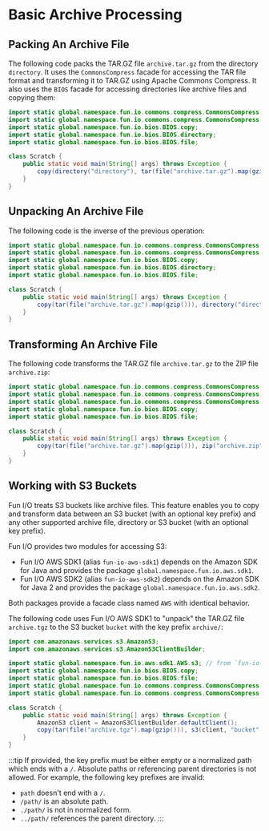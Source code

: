 # Basic Archive Processing

## Packing An Archive File

The following code packs the TAR.GZ file `archive.tar.gz` from the directory `directory`.
It uses the `CommonsCompress` facade for accessing the TAR file format and transforming it to TAR.GZ using Apache 
Commons Compress.
It also uses the `BIOS` facade for accessing directories like archive files and copying them:

```java
import static global.namespace.fun.io.commons.compress.CommonsCompress.gzip; // from `fun-io-commons-compress`
import static global.namespace.fun.io.commons.compress.CommonsCompress.tar;
import static global.namespace.fun.io.bios.BIOS.copy;                        // from `fun-io-bios`
import static global.namespace.fun.io.bios.BIOS.directory;
import static global.namespace.fun.io.bios.BIOS.file;

class Scratch {
    public static void main(String[] args) throws Exception {
        copy(directory("directory"), tar(file("archive.tar.gz").map(gzip())));
    }
}
```

## Unpacking An Archive File

The following code is the inverse of the previous operation:

```java
import static global.namespace.fun.io.commons.compress.CommonsCompress.gzip;
import static global.namespace.fun.io.commons.compress.CommonsCompress.tar;
import static global.namespace.fun.io.bios.BIOS.copy;
import static global.namespace.fun.io.bios.BIOS.directory;
import static global.namespace.fun.io.bios.BIOS.file;

class Scratch {
    public static void main(String[] args) throws Exception {
        copy(tar(file("archive.tar.gz").map(gzip())), directory("directory"));
    }
}
```

## Transforming An Archive File

The following code transforms the TAR.GZ file `archive.tar.gz` to the ZIP file `archive.zip`:

```java
import static global.namespace.fun.io.commons.compress.CommonsCompress.gzip;
import static global.namespace.fun.io.commons.compress.CommonsCompress.tar;
import static global.namespace.fun.io.commons.compress.CommonsCompress.zip;
import static global.namespace.fun.io.bios.BIOS.copy;
import static global.namespace.fun.io.bios.BIOS.file;

class Scratch {
    public static void main(String[] args) throws Exception {
        copy(tar(file("archive.tar.gz").map(gzip())), zip("archive.zip"));
    }
}
```

## Working with S3 Buckets

Fun I/O treats S3 buckets like archive files.
This feature enables you to copy and transform data between an S3 bucket (with an optional key prefix) and any other 
supported archive file, directory or S3 bucket (with an optional key prefix).

Fun I/O provides two modules for accessing S3:

+ Fun I/O AWS SDK1 (alias `fun-io-aws-sdk1`) depends on the Amazon SDK for Java and provides the package 
  `global.namespace.fun.io.aws.sdk1`. 
+ Fun I/O AWS SDK2 (alias `fun-io-aws-sdk2`) depends on the Amazon SDK for Java 2 and provides the package 
  `global.namespace.fun.io.aws.sdk2`.  

Both packages provide a facade class named `AWS` with identical behavior.

The following code uses Fun I/O AWS SDK1 to "unpack" the TAR.GZ file `archive.tgz` to the S3 bucket `bucket` with the 
key prefix `archive/`:

```java
import com.amazonaws.services.s3.AmazonS3;
import com.amazonaws.services.s3.AmazonS3ClientBuilder;

import static global.namespace.fun.io.aws.sdk1.AWS.s3; // from `fun-io-aws-sdk1`
import static global.namespace.fun.io.bios.BIOS.copy;
import static global.namespace.fun.io.bios.BIOS.file;
import static global.namespace.fun.io.commons.compress.CommonsCompress.gzip;
import static global.namespace.fun.io.commons.compress.CommonsCompress.tar;

class Scratch {
    public static void main(String[] args) throws Exception {
        AmazonS3 client = AmazonS3ClientBuilder.defaultClient();
        copy(tar(file("archive.tgz").map(gzip())), s3(client, "bucket", "archive/"));
    }
}
```

:::tip
If provided, the key prefix must be either empty or a normalized path which ends with a `/`. 
Absolute paths or referencing parent directories is not allowed.
For example, the following key prefixes are invalid:

+ `path` doesn't end with a `/`.
+ `/path/` is an absolute path.
+ `./path/` is not in normalized form.
+ `../path/` references the parent directory.
:::